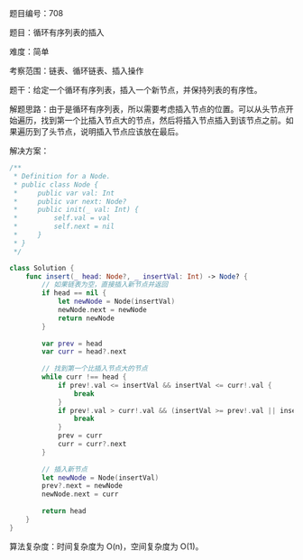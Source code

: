 题目编号：708

题目：循环有序列表的插入

难度：简单

考察范围：链表、循环链表、插入操作

题干：给定一个循环有序列表，插入一个新节点，并保持列表的有序性。

解题思路：由于是循环有序列表，所以需要考虑插入节点的位置。可以从头节点开始遍历，找到第一个比插入节点大的节点，然后将插入节点插入到该节点之前。如果遍历到了头节点，说明插入节点应该放在最后。

解决方案：

```swift
/**
 * Definition for a Node.
 * public class Node {
 *     public var val: Int
 *     public var next: Node?
 *     public init(_ val: Int) {
 *         self.val = val
 *         self.next = nil
 *     }
 * }
 */

class Solution {
    func insert(_ head: Node?, _ insertVal: Int) -> Node? {
        // 如果链表为空，直接插入新节点并返回
        if head == nil {
            let newNode = Node(insertVal)
            newNode.next = newNode
            return newNode
        }
        
        var prev = head
        var curr = head?.next
        
        // 找到第一个比插入节点大的节点
        while curr !== head {
            if prev!.val <= insertVal && insertVal <= curr!.val {
                break
            }
            if prev!.val > curr!.val && (insertVal >= prev!.val || insertVal <= curr!.val) {
                break
            }
            prev = curr
            curr = curr?.next
        }
        
        // 插入新节点
        let newNode = Node(insertVal)
        prev?.next = newNode
        newNode.next = curr
        
        return head
    }
}
```

算法复杂度：时间复杂度为 O(n)，空间复杂度为 O(1)。